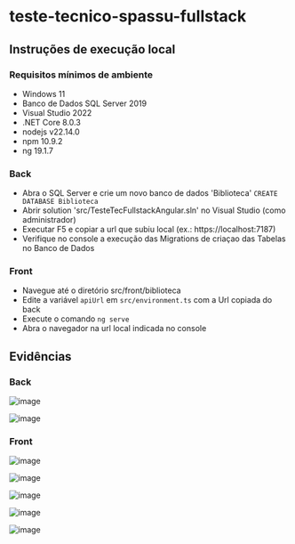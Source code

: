 # teste-tecnico-spassu-fullstack

## Instruções de execução local

### Requisitos mínimos de ambiente
- Windows 11
- Banco de Dados SQL Server 2019
- Visual Studio 2022
- .NET Core 8.0.3
- nodejs v22.14.0
- npm 10.9.2
- ng 19.1.7

### Back
- Abra o SQL Server e crie um novo banco de dados 'Biblioteca' `CREATE DATABASE Biblioteca`
- Abrir solution 'src/TesteTecFullstackAngular.sln' no Visual Studio (como administrador)
- Executar F5 e copiar a url que subiu local (ex.: https://localhost:7187)
- Verifique no console a execução das Migrations de criaçao das Tabelas no Banco de Dados

### Front
- Navegue até o diretório src/front/biblioteca
- Edite a variável `apiUrl` em `src/environment.ts` com a Url copiada do back
- Execute o comando `ng serve`
- Abra o navegador na url local indicada no console

## Evidências

### Back
![image](https://github.com/user-attachments/assets/508ce725-d79e-4330-9f5c-c7f56daf59e1)

![image](https://github.com/user-attachments/assets/0b6fc7b8-72bb-4698-b534-fba68eb2ca79)

### Front
![image](https://github.com/user-attachments/assets/9afc34a8-bb0e-44fb-9b33-e0ccd82e8ea0)

![image](https://github.com/user-attachments/assets/4e002586-c329-44b4-8ba9-142e0f801a90)

![image](https://github.com/user-attachments/assets/aca9d147-11ef-4f5f-a785-f1730d1efe69)

![image](https://github.com/user-attachments/assets/bd851b91-b54b-47de-b424-25d2c42b5622)

![image](https://github.com/user-attachments/assets/779603cb-f85c-49ba-890e-8d29f2814d0a)
